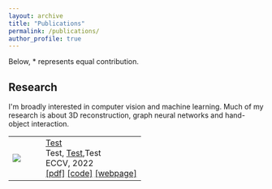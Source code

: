 ```yaml
---
layout: archive
title: "Publications"
permalink: /publications/
author_profile: true
---
```


Below, \* represents equal contribution.
<!-- {% if author.googlescholar %}
  You can also find my articles on <u><a href="{{author.googlescholar}}">my Google Scholar profile</a>.</u>
{% endif %}
{% include base_path %}

{% for post in site.publications reversed %}
  {% include archive-single.html %}
{% endfor %} -->


<h2>Research</h2>
I'm broadly interested in computer vision and machine learning. Much of my research is about 3D reconstruction, graph neural networks and hand-object interaction.

<table style="border-collapse: collapse; border: none;">
  <tr style="border: none;">
    <td style="align-items:center; width: 25%; border: none;">
      <img src="images/2022-eccv-gmpi.png" style=" vertical-align:middle"/>
    </td>
    <td style="align-items:center; border: none;">
      <a href="https://xiaoming-zhao.github.io/projects/gmpi/">Test</a>
      <br>Test, ‪<u>Test</u>,Test
      <br> ECCV, 2022 
      <br> 
      <a href="https://arxiv.org/abs/2207.10642">[pdf]</a>
      <a href="https://github.com/apple/ml-gmpi">[code]</a>
      <!-- <a href="https://youtu.be/M5OU_fiD3Jk">[video]</a> -->
      <a href="https://xiaoming-zhao.github.io/projects/gmpi/">[webpage]</a>
    </td>
  </tr>

</table>